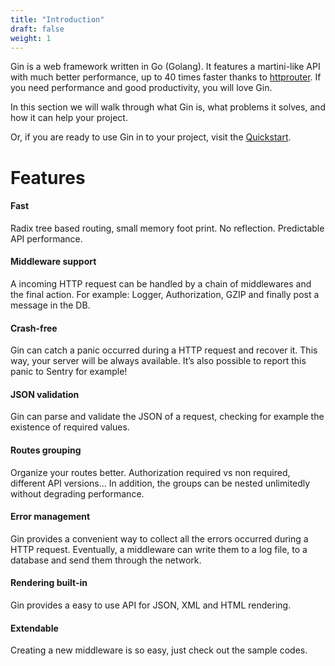 ```yaml
---
title: "Introduction"
draft: false
weight: 1
---
```


Gin is a web framework written in Go (Golang). It features a martini-like API with much better performance, up to 40 times faster thanks to [httprouter](https://github.com/julienschmidt/httprouter). If you need performance and good productivity, you will love Gin.

In this section we will walk through what Gin is, what problems it solves, and how it can help your project.

Or, if you are ready to use Gin in to your project, visit the [Quickstart](/quickstart).

# Features

#### Fast
Radix tree based routing, small memory foot print. No reflection. Predictable API performance. 

#### Middleware support
A incoming HTTP request can be handled by a chain of middlewares and the final action. 
For example: Logger, Authorization, GZIP and finally post a message in the DB.

#### Crash-free
Gin can catch a panic occurred during a HTTP request and recover it. This way, your server will be always available. It’s also possible to report this panic to Sentry for example!

#### JSON validation 
Gin can parse and validate the JSON of a request, checking for example the existence of required values.

#### Routes grouping
Organize your routes better. Authorization required vs non required, different API versions... In addition, the groups can be nested unlimitedly without degrading performance.

#### Error management
Gin provides a convenient way to collect all the errors occurred during a HTTP request. Eventually, a middleware can write them to a log file, to a database and send them through the network.

#### Rendering built-in
Gin provides a easy to use API for JSON, XML and HTML rendering.

#### Extendable
Creating a new middleware is so easy, just check out the sample codes.

